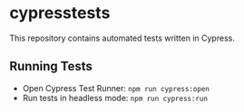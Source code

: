 # cypresstests

This repository contains automated tests written in Cypress.

## Running Tests

- Open Cypress Test Runner: `npm run cypress:open`
- Run tests in headless mode: `npm run cypress:run`
